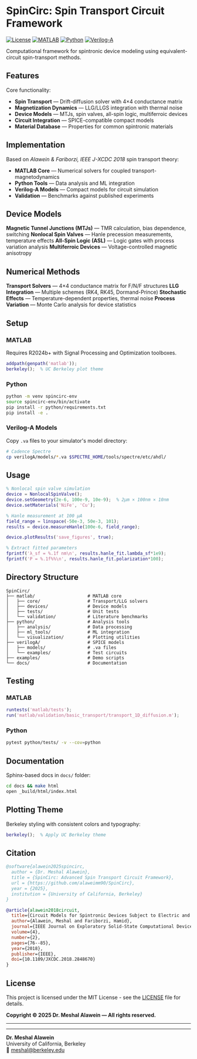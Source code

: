 # SpinCirc: Spin Transport Circuit Framework

[![License](https://img.shields.io/badge/License-MIT-blue.svg)](LICENSE)
[![MATLAB](https://img.shields.io/badge/MATLAB-R2024b+-orange.svg)](https://www.mathworks.com/products/matlab.html)
[![Python](https://img.shields.io/badge/Python-3.9+-blue.svg)](https://www.python.org/)
[![Verilog-A](https://img.shields.io/badge/VerilogA-IEEE1800-green.svg)](https://en.wikipedia.org/wiki/Verilog-AMS)

Computational framework for spintronic device modeling using equivalent-circuit spin-transport methods.

## Features

Core functionality:
- **Spin Transport** — Drift-diffusion solver with 4×4 conductance matrix
- **Magnetization Dynamics** — LLG/LLGS integration with thermal noise
- **Device Models** — MTJs, spin valves, all-spin logic, multiferroic devices
- **Circuit Integration** — SPICE-compatible compact models
- **Material Database** — Properties for common spintronic materials

## Implementation

Based on *Alawein & Fariborzi, IEEE J-XCDC 2018* spin transport theory:

- **MATLAB Core** — Numerical solvers for coupled transport-magnetodynamics
- **Python Tools** — Data analysis and ML integration  
- **Verilog-A Models** — Compact models for circuit simulation
- **Validation** — Benchmarks against published experiments

## Device Models

**Magnetic Tunnel Junctions (MTJs)** — TMR calculation, bias dependence, switching
**Nonlocal Spin Valves** — Hanle precession measurements, temperature effects
**All-Spin Logic (ASL)** — Logic gates with process variation analysis
**Multiferroic Devices** — Voltage-controlled magnetic anisotropy

## Numerical Methods

**Transport Solvers** — 4×4 conductance matrix for F/N/F structures
**LLG Integration** — Multiple schemes (RK4, RK45, Dormand-Prince)
**Stochastic Effects** — Temperature-dependent properties, thermal noise
**Process Variation** — Monte Carlo analysis for device statistics

## Setup

### MATLAB
Requires R2024b+ with Signal Processing and Optimization toolboxes.
```matlab
addpath(genpath('matlab'));
berkeley();  % UC Berkeley plot theme
```

### Python
```bash
python -m venv spincirc-env
source spincirc-env/bin/activate
pip install -r python/requirements.txt
pip install -e .
```

### Verilog-A Models
Copy `.va` files to your simulator's model directory:
```bash
# Cadence Spectre
cp verilogA/models/*.va $SPECTRE_HOME/tools/spectre/etc/ahdl/
```

## Usage

```matlab
% Nonlocal spin valve simulation
device = NonlocalSpinValve();
device.setGeometry(2e-6, 100e-9, 10e-9);  % 2μm × 100nm × 10nm
device.setMaterials('NiFe', 'Cu');

% Hanle measurement at 100 µA
field_range = linspace(-50e-3, 50e-3, 101);
results = device.measureHanle(100e-6, field_range);

device.plotResults('save_figures', true);

% Extract fitted parameters
fprintf('λ_sf = %.1f nm\n', results.hanle_fit.lambda_sf*1e9);
fprintf('P = %.1f%%\n', results.hanle_fit.polarization*100);
```

## Directory Structure

```
SpinCirc/
├── matlab/                    # MATLAB core
│   ├── core/                  # Transport/LLG solvers
│   ├── devices/               # Device models
│   ├── tests/                 # Unit tests
│   └── validation/            # Literature benchmarks
├── python/                    # Analysis tools
│   ├── analysis/              # Data processing
│   ├── ml_tools/              # ML integration
│   └── visualization/         # Plotting utilities
├── verilogA/                  # SPICE models
│   ├── models/                # .va files
│   └── examples/              # Test circuits
├── examples/                  # Demo scripts
└── docs/                      # Documentation
```

## Testing

### MATLAB
```matlab
runtests('matlab/tests');
run('matlab/validation/basic_transport/transport_1D_diffusion.m');
```

### Python
```bash
pytest python/tests/ -v --cov=python
```

## Documentation

Sphinx-based docs in `docs/` folder:
```bash
cd docs && make html
open _build/html/index.html
```

## Plotting Theme

Berkeley styling with consistent colors and typography:
```matlab
berkeley();  % Apply UC Berkeley theme
```

## Citation

```bibtex
@software{alawein2025spincirc,
  author = {Dr. Meshal Alawein},
  title = {SpinCirc: Advanced Spin Transport Circuit Framework},
  url = {https://github.com/alaweimm90/SpinCirc},
  year = {2025},
  institution = {University of California, Berkeley}
}

@article{alawein2018circuit,
  title={Circuit Models for Spintronic Devices Subject to Electric and Magnetic Fields},
  author={Alawein, Meshal and Fariborzi, Hamid},
  journal={IEEE Journal on Exploratory Solid-State Computational Devices and Circuits},
  volume={4},
  number={2},
  pages={76--85},
  year={2018},
  publisher={IEEE},
  doi={10.1109/JXCDC.2018.2848670}
}
```

## License

This project is licensed under the MIT License - see the [LICENSE](LICENSE) file for details.

**Copyright © 2025 Dr. Meshal Alawein — All rights reserved.**

---

---

**Dr. Meshal Alawein**  
University of California, Berkeley  
📧 meshal@berkeley.edu
